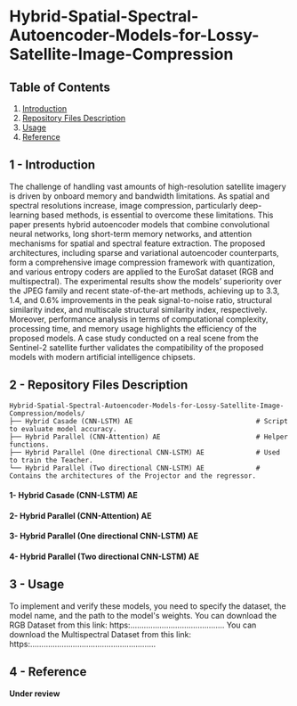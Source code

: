 # Hybrid-Spatial-Spectral-Autoencoder-Models-for-Lossy-Satellite-Image-Compression

## Table of Contents

1. [Introduction](#introduction)
2. [Repository Files Description](#repository-files-description)
3. [Usage](#usage)
4. [Reference](#Reference)
   
## 1 - Introduction

 The challenge of handling vast amounts of high-resolution satellite imagery is driven by onboard memory and bandwidth limitations. As spatial and spectral resolutions increase, image compression, particularly deep-learning based methods, is essential to overcome these limitations. This paper presents hybrid autoencoder models that combine convolutional neural networks, long short-term memory networks, and attention mechanisms for spatial and spectral feature extraction. The proposed architectures, including sparse and variational autoencoder counterparts, form a comprehensive image compression framework with quantization, and various entropy coders are applied to the EuroSat dataset (RGB and multispectral). The experimental results show the models’ superiority over the JPEG family and recent state-of-the-art methods, achieving up to 3.3, 1.4, and 0.6% improvements in the peak signal-to-noise ratio, structural similarity index, and multiscale structural similarity index, respectively. Moreover, performance analysis in terms of computational complexity, processing time, and memory usage highlights the efficiency of the proposed models. A case study conducted on a real scene from the Sentinel-2 satellite further validates the compatibility of the proposed models with modern artificial intelligence chipsets.

## 2 - Repository Files Description
```
Hybrid-Spatial-Spectral-Autoencoder-Models-for-Lossy-Satellite-Image-Compression/models/
├── Hybrid Casade (CNN-LSTM) AE                               # Script to evaluate model accuracy.
├── Hybrid Parallel (CNN-Attention) AE                        # Helper functions.
├── Hybrid Parallel (One directional CNN-LSTM) AE             # Used to train the Teacher.
└── Hybrid Parallel (Two directional CNN-LSTM) AE             # Contains the architectures of the Projector and the regressor.
```
#### 1- Hybrid Casade (CNN-LSTM) AE

#### 2- Hybrid Parallel (CNN-Attention) AE

#### 3- Hybrid Parallel (One directional CNN-LSTM) AE

#### 4- Hybrid Parallel (Two directional CNN-LSTM) AE


## 3 - Usage
To implement and verify these models, you need to specify the dataset, the model name, and the path to the model's weights.
You can download the RGB Dataset from this link: 
https:..........................................
You can download the Multispectral Dataset from this link:
https:........................................................


## 4 - Reference
**Under review**
```

